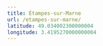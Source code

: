 ```yaml
---
title: Étampes-sur-Marne
url: /etampes-sur-marne/
latitude: 49.034002300000004
longitude: 3.4195270000000004
---
```

